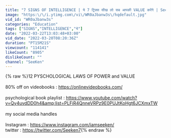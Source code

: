 ```yaml
---
title: "7 SIGNS OF INTELLIGENCE | ये 7 ट्रिक्स सीख लो सब आपकी VALUE करेंगे | SeeKen"
image: "https:\/\/i.ytimg.com\/vi\/WR0aJbanw3s\/hqdefault.jpg"
vid_id: "WR0aJbanw3s"
categories: "Education"
tags: ["SIGNS","INTELLIGENCE","ये"]
date: "2022-03-22T13:03:48+03:00"
vid_date: "2022-03-20T08:20:36Z"
duration: "PT15M21S"
viewcount: "114141"
likeCount: "8905"
dislikeCount: ""
channel: "SeeKen"
---
```

{% raw %}12 PYSCHOLOGICAL LAWS OF POWER and VALUE <br /><br />80% off on videobooks : <a rel="nofollow" target="blank" href="https://onlinevideobooks.com/">https://onlinevideobooks.com/</a><br /><br />psychological book playlist : <a rel="nofollow" target="blank" href="https://www.youtube.com/watch?v=Qy4uvdDD0h4&amp;list=PLFiR4QnneVRPz9E0PUJtKoHgt6JCXmxTW">https://www.youtube.com/watch?v=Qy4uvdDD0h4&amp;list=PLFiR4QnneVRPz9E0PUJtKoHgt6JCXmxTW</a><br /><br />my social media handles <br /><br />Instagram : <a rel="nofollow" target="blank" href="https://www.instagram.com/iamseeken/">https://www.instagram.com/iamseeken/</a><br />twitter : <a rel="nofollow" target="blank" href="https://twitter.com/Seeken7">https://twitter.com/Seeken7</a>{% endraw %}
